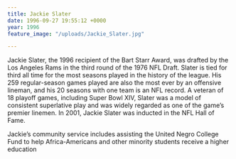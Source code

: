 ```yaml
---
title: Jackie Slater
date: 1996-09-27 19:55:12 +0000
year: 1996
feature_image: "/uploads/Jackie_Slater.jpg"

---
```

Jackie Slater, the 1996 recipient of the Bart Starr Award, was drafted by the Los Angeles Rams in the third round of the 1976 NFL Draft. Slater is tied for third all time for the most seasons played in the history of the league. His 259 regular-season games played are also the most ever by an offensive lineman, and his 20 seasons with one team is an NFL record. A veteran of 18 playoff games, including Super Bowl XIV, Slater was a model of consistent superlative play and was widely regarded as one of the game’s premier linemen. In 2001, Jackie Slater was inducted in the NFL Hall of Fame.

Jackie’s community service includes assisting the United Negro College Fund to help Africa-Americans and other minority students receive a higher education
